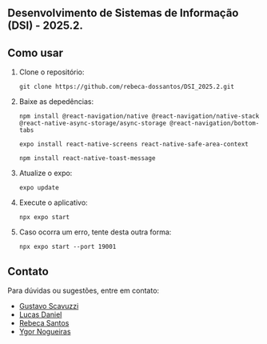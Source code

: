 ## Desenvolvimento de Sistemas de Informação (DSI) - 2025.2.

## Como usar

1. Clone o repositório:
    ```
    git clone https://github.com/rebeca-dossantos/DSI_2025.2.git
    ```
2. Baixe as depedências:
    ```
    npm install @react-navigation/native @react-navigation/native-stack @react-native-async-storage/async-storage @react-navigation/bottom-tabs
    
    expo install react-native-screens react-native-safe-area-context

    npm install react-native-toast-message
    ```
3. Atualize o expo:
    ```
    expo update
    ```
4. Execute o aplicativo:
    ```
    npx expo start
    ```
5. Caso ocorra um erro, tente desta outra forma:
    ```
    npx expo start --port 19001
    ```

## Contato

Para dúvidas ou sugestões, entre em contato:

- [Gustavo Scavuzzi](mailto:gustavo.scavuzzi@ufrpe.br)
- [Lucas Daniel](mailto:lucas.danielmelo@ufrpe.br)
- [Rebeca Santos](mailto:rebeca.freitassantos@ufrpe.br)
- [Ygor Nogueiras](mailto:ygor.fmnogueiras@ufrpe.br)
